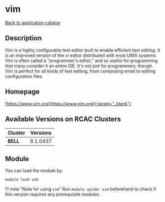# vim

[Back to application catalog](../app_catalog.md)

## Description

Vim is a highly configurable text editor built to enable efficient text editing. It is an improved version of the vi editor distributed with most UNIX systems.  Vim is often called a "programmer's editor," and so useful for programming that many consider it an entire IDE. It's not just for programmers, though. Vim is perfect for all kinds of text editing, from composing email to editing configuration files.

## Homepage

[https://www.vim.org](https://www.vim.org){:target="_blank"}

## Available Versions on RCAC Clusters

|Cluster|Versions|
|---|---|
**BELL**|9.1.0437

## Module

You can load the module by:

```bash
module load vim
```

!!! note "Note for using `vim`"
    Run `module spider vim` beforehand to check if this version requires any prerequisite modules.
